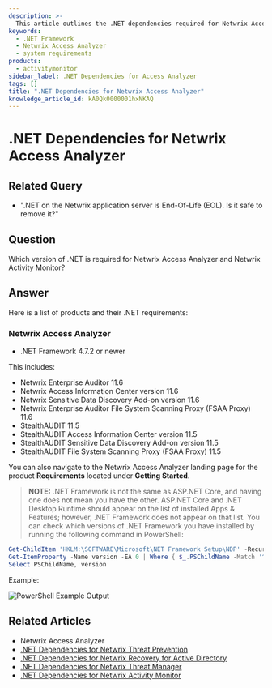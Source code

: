 ```yaml
---
description: >-
  This article outlines the .NET dependencies required for Netwrix Access Analyzer and related products.
keywords:
  - .NET Framework
  - Netwrix Access Analyzer
  - system requirements
products:
  - activitymonitor
sidebar_label: .NET Dependencies for Access Analyzer
tags: []
title: ".NET Dependencies for Netwrix Access Analyzer"
knowledge_article_id: kA0Qk0000001hxNKAQ
---
```


# .NET Dependencies for Netwrix Access Analyzer

## Related Query

- ".NET on the Netwrix application server is End-Of-Life (EOL). Is it safe to remove it?"

## Question

Which version of .NET is required for Netwrix Access Analyzer and Netwrix Activity Monitor?

## Answer

Here is a list of products and their .NET requirements:

### Netwrix Access Analyzer

- .NET Framework 4.7.2 or newer

This includes:

- Netwrix Enterprise Auditor 11.6
- Netwrix Access Information Center version 11.6
- Netwrix Sensitive Data Discovery Add-on version 11.6
- Netwrix Enterprise Auditor File System Scanning Proxy (FSAA Proxy) 11.6
- StealthAUDIT 11.5
- StealthAUDIT Access Information Center version 11.5
- StealthAUDIT Sensitive Data Discovery Add-on version 11.5
- StealthAUDIT File System Scanning Proxy (FSAA Proxy) 11.5

You can also navigate to the Netwrix Access Analyzer landing page for the product **Requirements** located under **Getting Started**.

> **NOTE:** .NET Framework is not the same as ASP.NET Core, and having one does not mean you have the other. ASP.NET Core and .NET Desktop Runtime should appear on the list of installed Apps & Features; however, .NET Framework does not appear on that list. You can check which versions of .NET Framework you have installed by running the following command in PowerShell:

```powershell
Get-ChildItem 'HKLM:\SOFTWARE\Microsoft\NET Framework Setup\NDP' -Recurse | 
Get-ItemProperty -Name version -EA 0 | Where { $_.PSChildName -Match '^(?!S)\p{L}'} | 
Select PSChildName, version
```

Example:

![PowerShell Example Output](https://nwxcorp.file.force.com/servlet/rtaImage?eid=ka0Qk000000DG8b&feoid=00N0g000004CA0p&refid=0EMQk00000BprDf)

## Related Articles

- Netwrix Access Analyzer
- [.NET Dependencies for Netwrix Threat Prevention](/docs/kb/activitymonitor/net_dependencies_for_netwrix_threat_prevention)
- [.NET Dependencies for Netwrix Recovery for Active Directory](/docs/kb/activitymonitor/net_dependencies_for_netwrix_recovery_for_active_directory)
- [.NET Dependencies for Netwrix Threat Manager](/docs/kb/activitymonitor/net_dependencies_for_netwrix_threat_manager)
- [.NET Dependencies for Netwrix Activity Monitor](/docs/kb/activitymonitor/net_dependencies_for_netwrix_activity_monitor)